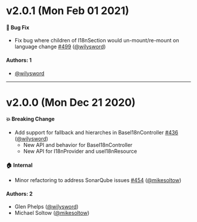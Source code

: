 # v2.0.1 (Mon Feb 01 2021)

#### 🐛 Bug Fix

- Fix bug where children of I18nSection would un-mount/re-mount on language change [#499](https://github.com/repaygithub/cactus/pull/499) ([@wilysword](https://github.com/wilysword))

#### Authors: 1

- [@wilysword](https://github.com/wilysword)

---

# v2.0.0 (Mon Dec 21 2020)

#### 💥 Breaking Change

- Add support for fallback and hierarches in BaseI18nController [#436](https://github.com/repaygithub/cactus/pull/436) ([@wilysword](https://github.com/wilysword))
  - New API and behavior for BaseI18nController
  - New API for I18nProvider and useI18nResource

#### 🏠 Internal

- Minor refactoring to address SonarQube issues [#454](https://github.com/repaygithub/cactus/pull/454) ([@mikesoltow](https://github.com/mikesoltow))

#### Authors: 2

- Glen Phelps ([@wilysword](https://github.com/wilysword))
- Michael Soltow ([@mikesoltow](https://github.com/mikesoltow))
